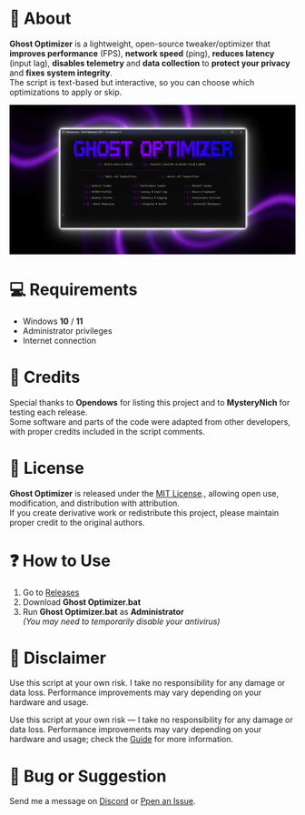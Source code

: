 # 💜 About
**Ghost Optimizer** is a lightweight, open-source tweaker/optimizer that **improves performance** (FPS), **network speed** (ping), **reduces latency** (input lag), **disables telemetry** and **data collection** to **protect your privacy** and **fixes system integrity**.  
The script is text-based but interactive, so you can choose which optimizations to apply or skip.

![Banner](images/GhostOPX-BANNER-denoised-4x.png)

# 💻 Requirements
- Windows **10** / **11**  
- Administrator privileges  
- Internet connection  

# 🤝 Credits
Special thanks to **Opendows** for listing this project and to **MysteryNich** for testing each release.  
Some software and parts of the code were adapted from other developers, with proper credits included in the script comments.

# 📜 License
**Ghost Optimizer** is released under the [MIT License](LICENSE)., allowing open use, modification, and distribution with attribution.  
If you create derivative work or redistribute this project, please maintain proper credit to the original authors.   

# ❓ How to Use
1. Go to [Releases](https://github.com/louzkk/Ghost-Optimizer/releases)  
2. Download **Ghost Optimizer.bat**  
3. Run **Ghost Optimizer.bat** as **Administrator**  
*(You may need to temporarily disable your antivirus)*

# 🚨 Disclaimer
Use this script at your own risk. I take no responsibility for any damage or data loss.
Performance improvements may vary depending on your hardware and usage.

Use this script at your own risk — I take no responsibility for any damage or data loss. Performance improvements may vary depending on your hardware and usage; check the [Guide](GUIDE.md) for more information.

# 💬 Bug or Suggestion
Send me a message on [Discord](https://github.com/louzkk) or [Ppen an Issue](https://github.com/louzkk/Ghost-Optimizer/issues).